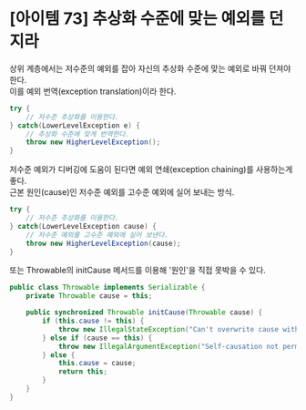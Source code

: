 
# [아이템 73] 추상화 수준에 맞는 예외를 던지라

상위 계층에서는 저수준의 예외를 잡아 자신의 추상화 수준에 맞는 예외로 바꿔 던져야 한다.  
이를 예외 번역(exception translation)이라 한다.  

```java
try {
    // 저수준 추상화를 이용한다.
} catch(LowerLevelException e) {
    // 추상화 수준에 맞게 번역한다.
    throw new HigherLevelException();
}
```

저수준 예외가 디버깅에 도움이 된다면 예외 연쇄(exception chaining)를 사용하는게 좋다.  
근본 원인(cause)인 저수준 예외를 고수준 예외에 실어 보내는 방식.

```java
try {
    // 저수준 추상화를 이용한다.
} catch(LowerLevelException cause) {
    // 저수준 예외를 고수준 예외에 실어 보낸다.
    throw new HigherLevelException(cause);
}
```

또는 Throwable의 initCause 메서드를 이용해 '원인'을 직접 못박을 수 있다.

```java
public class Throwable implements Serializable {
    private Throwable cause = this;

    public synchronized Throwable initCause(Throwable cause) {
        if (this.cause != this) {
            throw new IllegalStateException("Can't overwrite cause with " + Objects.toString(cause, "a null"), this);
        } else if (cause == this) {
            throw new IllegalArgumentException("Self-causation not permitted", this);
        } else {
            this.cause = cause;
            return this;
        }
    }
}
```
